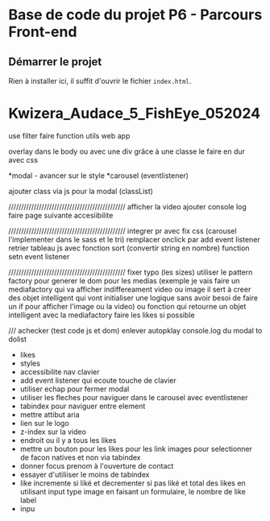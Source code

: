 # Base de code du projet P6 - Parcours Front-end

## Démarrer le projet

Rien à installer ici, il suffit d'ouvrir le fichier `index.html`.

# Kwizera_Audace_5_FishEye_052024


use filter
faire function utils
web app

overlay dans le body ou avec une div grâce à une classe
le faire en dur avec css

*modal - avancer sur le style
*carousel (eventlistener)

ajouter class via js pour la modal (classList)

//////////////////////////////////////////////
afficher la video
ajouter console log
faire page suivante
accesiibilite


//////////////////////////////////////////////
integrer pr avec fix css (carousel l'implementer dans le sass et le tri)
remplacer onclick par add event listener
retrier tableau js avec fonction sort (convertir string en nombre)
function setn event listener 


//////////////////////////////////////////////
fixer typo (les sizes)
utiliser le pattern factory pour generer le dom pour les medias (exemple je vais faire un mediafactory qui va afficher indiffereament video ou image il sert à creer des objet intelligent qui vont initialiser une logique sans avoir besoi de faire un if pour afficher l'image ou la video) ou fonction qui retourne un objet intelligent avec la mediafactory
faire les likes si possible 


///
achecker (test code js et dom)
enlever autopklay
console.log du modal
to dolist

- likes
- styles
- accessibilite nav clavier
- add event listener qui ecoute touche de clavier
- utiliser echap pour fermer modal 
- utiliser les fleches pour naviguer dans le carousel avec eventlistener
- tabindex pour naviguer entre element 
- mettre attibut aria 
- lien sur le logo
- z-index sur la video
- endroit ou il y a tous les likes
- mettre un bouton pour les likes pour les link images pour selectionner de facon natives et non via tabindex
- donner focus prenom à l'ouverture de contact
- essayer d'utiliiser le moins de tabindex
- like incremente si liké et decrementer si pas liké et total des likes en utilisant input type image en faisant un formulaire, le nombre de like label
- inpu